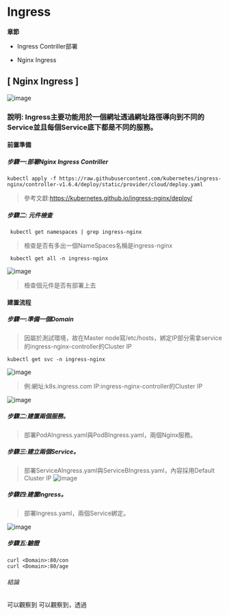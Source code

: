 # Ingress
**章節**
* Ingress Contriller部署

* Nginx Ingress
## [ Nginx Ingress ]
![image](https://user-images.githubusercontent.com/39659664/225511954-b2cc0554-7a4a-46f1-b003-fa448cdac74e.png)
### 說明: Ingress主要功能用於一個網址透過網址路徑導向到不同的Service並且每個Service底下都是不同的服務。
#### 前置準備
##### 步驟一:部署Nginx Ingress Contriller
    kubectl apply -f https://raw.githubusercontent.com/kubernetes/ingress-nginx/controller-v1.6.4/deploy/static/provider/cloud/deploy.yaml
> 參考文獻:https://kubernetes.github.io/ingress-nginx/deploy/
##### 步驟二: 元件檢查
     kubectl get namespaces | grep ingress-nginx
> 檢查是否有多出一個NameSpaces名稱是ingress-nginx

     kubectl get all -n ingress-nginx
![image](https://user-images.githubusercontent.com/39659664/225531521-a73b1957-7268-4a20-8ac5-d1d9e0a20054.png)

> 檢查個元件是否有部署上去

#### 建置流程
##### 步驟一:準備一個Domain
> 因屬於測試環境，故在Master node寫/etc/hosts，綁定IP部分需拿service的ingress-nginx-controller的Cluster IP

    kubectl get svc -n ingress-nginx

![image](https://user-images.githubusercontent.com/39659664/225532573-511311ae-99dc-42cb-a44d-bbf9cff611dd.png)

> 例:網址:k8s.ingress.com IP:ingress-nginx-controller的Cluster IP

![image](https://user-images.githubusercontent.com/39659664/225533083-d8e58dad-7430-40a2-84fc-7afe4d3e678e.png)
##### 步驟二:建置兩個服務。
> 部署PodAIngress.yaml與PodBIngress.yaml，兩個Nginx服務。
##### 步驟三:建立兩個Service。
> 部署ServiceAIngress.yaml與ServiceBIngress.yaml，內容採用Default Cluster IP 
![image](https://user-images.githubusercontent.com/39659664/225514278-fa4ad363-5244-438a-a0da-4938adbf62bd.png)

##### 步驟四:建置Ingress。
> 部署Ingress.yaml，兩個Service綁定。

![image](https://user-images.githubusercontent.com/39659664/225515231-3e182fde-6eb7-4daf-9016-9b7c1e350713.png)
##### 步驟五:驗證
    curl <Domain>:80/con
    curl <Domain>:80/age
  
###### 結論
可以觀察到
可以觀察到，透過
